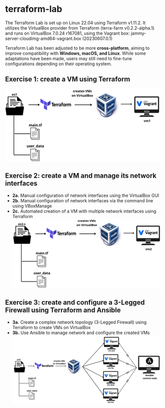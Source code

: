 # terraform-lab
The Terraform Lab is set up on Linux 22.04 using Terraform v1.11.2. It utilizes the VirtualBox provider from Terraform (terra-farm v0.2.2-alpha.1) 
and runs on VirtualBox 7.0.24 r167081, using the Vagrant box: jammy-server-cloudimg-amd64-vagrant.box (20230607.0.1)

Terraform Lab has been adjusted to be more **cross-platform**, aiming to improve compatibility with **Windows, macOS, and Linux**. 
While some adaptations have been made, users may still need to fine-tune configurations depending on their operating system.

## Exercise 1: create a VM using Terraform

![](images/es1.png)

## Exercise 2: create a VM and manage its network interfaces
- **2a.** Manual configuration of network interfaces using the VirtualBox GUI
- **2b.** Manual configuration of network interfaces via the command line using VBoxManage
- **2c.** Automated creation of a VM with multiple network interfaces using Terraform
![](images/es2-c.png)

## Exercise 3: create and configure a 3-Legged Firewall using Terraform and Ansible
- **3a.** Create a complex network topology (3-Legged Firewall) using Terraform to create VMs on VirtualBox
- **3b.** Use Ansible to manage network and configure the created VMs
![](images/es3.png)
